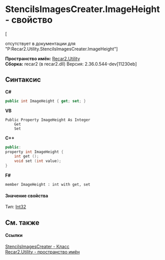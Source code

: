 # StencilsImagesCreater.ImageHeight - свойство
 

\[<summary> отсутствует в документации для "P:Recar2.Utility.StencilsImagesCreater.ImageHeight"\]

**Пространство имён:**&nbsp;<a href="d50c0792-8760-2227-d62c-fe7f043caae9">Recar2.Utility</a><br />**Сборка:**&nbsp;recar2 (в recar2.dll) Версия: 2.36.0.544-dev[11230eb]

## Синтаксис

**C#**<br />
``` C#
public int ImageHeight { get; set; }
```

**VB**<br />
``` VB
Public Property ImageHeight As Integer
	Get
	Set
```

**C++**<br />
``` C++
public:
property int ImageHeight {
	int get ();
	void set (int value);
}
```

**F#**<br />
``` F#
member ImageHeight : int with get, set

```


#### Значение свойства
Тип:&nbsp;<a href="http://msdn2.microsoft.com/ru-ru/library/td2s409d" target="_blank">Int32</a>

## См. также


#### Ссылки
<a href="dc84e1de-15d1-4eab-86c0-761eac727aa6">StencilsImagesCreater - Класс</a><br /><a href="d50c0792-8760-2227-d62c-fe7f043caae9">Recar2.Utility - пространство имён</a><br />